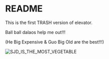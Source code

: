 # README

This is the first TRASH version of elevator. 

Ball ball dalaos help me out!!!

(He Big Expensive & Guo Big Old are the best!!!)

![SJD_IS_THE_MOST_VEGETABLE](http://47.101.205.217/SJD_IS_THE_MOST_VEGETABLE.jpg)